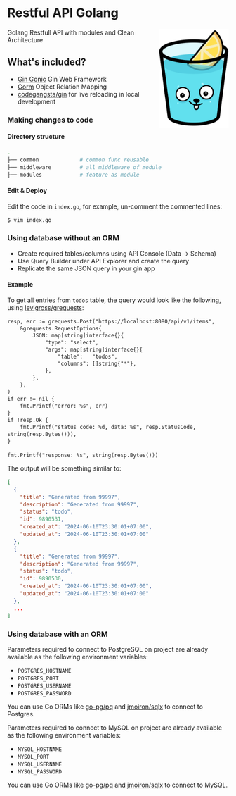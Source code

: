 # Restful API Golang

<img align="right" width="159px" src="https://raw.githubusercontent.com/gin-gonic/logo/master/color.png">

Golang Restfull API with modules and Clean Architecture

## What's included?

- [Gin Gonic](https://github.com/gin-gonic/gin) Gin Web Framework <!-- more info? -->
- [Gorm](https://gorm.io/) Object Relation Mapping
- [codegangsta/gin](https://github.com/codegangsta/gin) for live reloading in local development

### Making changes to code

#### Directory structure

```bash
.
├── common             # common func reusable
├── middleware         # all middleware of module
├── modules            # feature as module             
```

#### Edit & Deploy

Edit the code in `index.go`, for example, un-comment the commented lines:

```bash
$ vim index.go
```

### Using database without an ORM

- Create required tables/columns using API Console (Data -> Schema)
- Use Query Builder under API Explorer and create the query
- Replicate the same JSON query in your gin app

<!-- commented until golang codegen is available
- Click on Generate API Code button and select Golang Requests
- Copy and paste the Go code into your Gin app source code
-->

#### Example

To get all entries from `todos` table, the query would look like the following, using [levigross/grequests](https://github.com/levigross/grequests):

```golang
resp, err := grequests.Post("https://localhost:8080/api/v1/items",
    &grequests.RequestOptions{
        JSON: map[string]interface{}{
            "type": "select",
            "args": map[string]interface{}{
                "table":   "todos",
                "columns": []string{"*"},
            },
        },
    },
)
if err != nil {
    fmt.Printf("error: %s", err)
}
if !resp.Ok {
    fmt.Printf("status code: %d, data: %s", resp.StatusCode, string(resp.Bytes())),
}

fmt.Printf("response: %s", string(resp.Bytes()))
```

The output will be something similar to:

```json
[
  {
    "title": "Generated from 99997",
    "description": "Generated from 99997",
    "status": "todo",
    "id": 9890531,
    "created_at": "2024-06-10T23:30:01+07:00",
    "updated_at": "2024-06-10T23:30:01+07:00"
  },
  {
    "title": "Generated from 99997",
    "description": "Generated from 99997",
    "status": "todo",
    "id": 9890530,
    "created_at": "2024-06-10T23:30:01+07:00",
    "updated_at": "2024-06-10T23:30:01+07:00"
  },
  ...
]
```


### Using database with an ORM

Parameters required to connect to PostgreSQL on project are already available as the following environment variables:

- `POSTGRES_HOSTNAME`
- `POSTGRES_PORT`
- `POSTGRES_USERNAME`
- `POSTGRES_PASSWORD`

You can use Go ORMs like [go-pg/pq](https://github.com/go-pg/pg) and [jmoiron/sqlx](https://github.com/jmoiron/sqlx) to connect to Postgres.

Parameters required to connect to MySQL on project are already available as the following environment variables:

- `MYSQL_HOSTNAME`
- `MYSQL_PORT`
- `MYSQL_USERNAME`
- `MYSQL_PASSWORD`

You can use Go ORMs like [go-pg/pq](https://github.com/go-pg/pg) and [jmoiron/sqlx](https://github.com/jmoiron/sqlx) to connect to MySQL.
